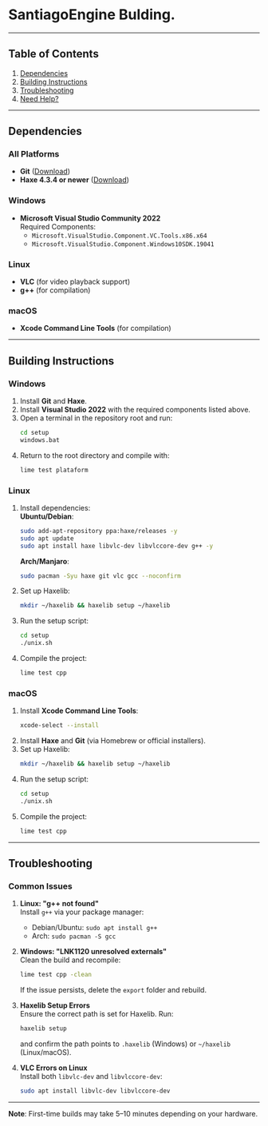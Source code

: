 # SantiagoEngine Bulding.

---

## Table of Contents
1. [Dependencies](#dependencies)  
2. [Building Instructions](#building-instructions)  
3. [Troubleshooting](#troubleshooting)  
4. [Need Help?](#need-help)

---

## Dependencies

### All Platforms
- **Git** ([Download](https://git-scm.com/))
- **Haxe 4.3.4 or newer** ([Download](https://haxe.org/download/))

### Windows
- **Microsoft Visual Studio Community 2022**  
  Required Components:
  - `Microsoft.VisualStudio.Component.VC.Tools.x86.x64`
  - `Microsoft.VisualStudio.Component.Windows10SDK.19041`

### Linux
- **VLC** (for video playback support)
- **g++** (for compilation)

### macOS
- **Xcode Command Line Tools** (for compilation)

---

## Building Instructions

### Windows
1. Install **Git** and **Haxe**.
2. Install **Visual Studio 2022** with the required components listed above.
3. Open a terminal in the repository root and run:
   ```bash
   cd setup
   windows.bat
   ```
4. Return to the root directory and compile with:
   ```bash
   lime test plataform
   ```

### Linux
1. Install dependencies:  
   **Ubuntu/Debian**:
   ```bash
   sudo add-apt-repository ppa:haxe/releases -y
   sudo apt update
   sudo apt install haxe libvlc-dev libvlccore-dev g++ -y
   ```
   **Arch/Manjaro**:
   ```bash
   sudo pacman -Syu haxe git vlc gcc --noconfirm
   ```
2. Set up Haxelib:
   ```bash
   mkdir ~/haxelib && haxelib setup ~/haxelib
   ```
3. Run the setup script:
   ```bash
   cd setup
   ./unix.sh
   ```
4. Compile the project:
   ```bash
   lime test cpp
   ```

### macOS
1. Install **Xcode Command Line Tools**:
   ```bash
   xcode-select --install
   ```
2. Install **Haxe** and **Git** (via Homebrew or official installers).
3. Set up Haxelib:
   ```bash
   mkdir ~/haxelib && haxelib setup ~/haxelib
   ```
4. Run the setup script:
   ```bash
   cd setup
   ./unix.sh
   ```
5. Compile the project:
   ```bash
   lime test cpp
   ```

---

## Troubleshooting

### Common Issues
1. **Linux: "g++ not found"**  
   Install `g++` via your package manager:
   - Debian/Ubuntu: `sudo apt install g++`
   - Arch: `sudo pacman -S gcc`

2. **Windows: "LNK1120 unresolved externals"**  
   Clean the build and recompile:
   ```bash
   lime test cpp -clean
   ```
   If the issue persists, delete the `export` folder and rebuild.

3. **Haxelib Setup Errors**  
   Ensure the correct path is set for Haxelib. Run:
   ```bash
   haxelib setup
   ```
   and confirm the path points to `.haxelib` (Windows) or `~/haxelib` (Linux/macOS).

4. **VLC Errors on Linux**  
   Install both `libvlc-dev` and `libvlccore-dev`:
   ```bash
   sudo apt install libvlc-dev libvlccore-dev
   ```

---

**Note**: First-time builds may take 5–10 minutes depending on your hardware.